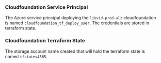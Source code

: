 ### Cloudfoundation Service Principal

The Azure service principal deploying the `likvid-prod-alz` cloudfoundation is named `cloudfoundation_tf_deploy_user`.
The credentials are stored in terraform state.

### Cloudfoundation Terraform State

The storage account name created that will hold the terraform state is named `tfstates4565`.

